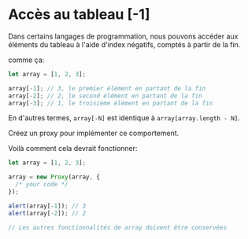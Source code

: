 
# Accès au tableau [-1]

Dans certains langages de programmation, nous pouvons accéder aux éléments du tableau à l'aide d'index négatifs, comptés à partir de la fin.

comme ça:

```js
let array = [1, 2, 3];

array[-1]; // 3, le premier élément en partant de la fin
array[-2]; // 2, le second élément en partant de la fin
array[-3]; // 1, le troisième élément en partant de la fin
```

En d'autres termes, `array[-N]` est identique à `array[array.length - N]`.

Créez un proxy pour implémenter ce comportement.

Voilà comment cela devrait fonctionner:

```js
let array = [1, 2, 3];

array = new Proxy(array, {
  /* your code */
});

alert(array[-1]); // 3
alert(array[-2]); // 2

// Les autres fonctionnalités de array doivent être conservées
```
